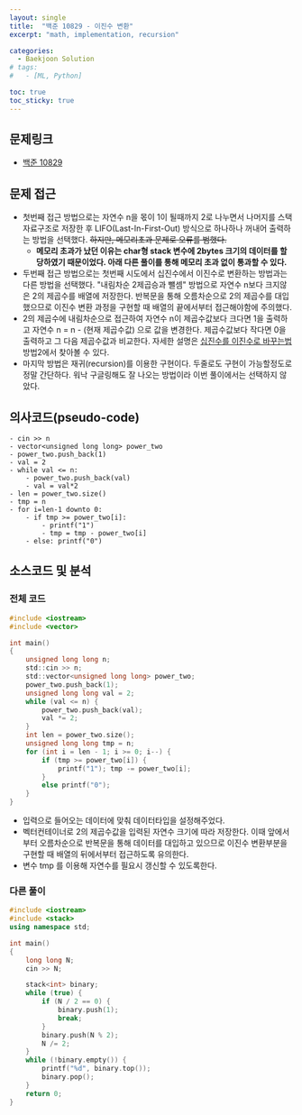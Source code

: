 ```yaml
---
layout: single
title:  "백준 10829 - 이진수 변환"
excerpt: "math, implementation, recursion"

categories:
  - Baekjoon Solution
# tags:
#   - [ML, Python]

toc: true
toc_sticky: true
---
```


## 문제링크

- [백준 10829](https://www.acmicpc.net/problem/10829)

## 문제 접근

- 첫번째 접근 방법으로는 자연수 n을 몫이 1이 될때까지 2로 나누면서 나머지를 스택 자료구조로 저장한 후 LIFO(Last-In-First-Out) 방식으로 하나하나 꺼내어 출력하는 방법을 선택했다. ~~하지만, 메모리초과 문제로 오류를 범했다.~~
	- **메모리 초과가 났던 이유는 char형 stack 변수에 2bytes 크기의 데이터를 할당하였기 때문이었다. 아래 다른 풀이를 통해 메모리 초과 없이 통과할 수 있다.** 
- 두번째 접근 방법으로는 첫번째 시도에서 십진수에서 이진수로 변환하는 방법과는 다른 방법을 선택했다. "내림차순 2제곱승과 뺄셈" 방법으로 자연수 n보다 크지않은 2의 제곱수를 배열에 저장한다. 반복문을 통해 오름차순으로 2의 제곱수를 대입했으므로 이진수 변환 과정을 구현할 때 배열의 끝에서부터 접근해야함에 주의했다.
- 2의 제곱수에 내림차순으로 접근하여 자연수 n이 제곱수값보다 크다면 1을 출력하고 자연수 n = n - (현재 제곱수값) 으로 값을 변경한다. 제곱수값보다 작다면 0을 출력하고 그 다음 제곱수값과 비교한다. 자세한 설명은 [십진수를 이진수로 바꾸는법](https://ko.wikihow.com/%EC%8B%AD%EC%A7%84%EC%88%98%EB%A5%BC-%EC%9D%B4%EC%A7%84%EC%88%98%EB%A1%9C-%EB%B0%94%EA%BE%B8%EB%8A%94-%EB%B2%95) 방법2에서 찾아볼 수 있다.
- 마지막 방법은 재귀(recursion)를 이용한 구현이다. 두줄로도 구현이 가능할정도로 정말 간단하다. 워낙 구글링해도 잘 나오는 방법이라 이번 풀이에서는 선택하지 않았다. 

## 의사코드(pseudo-code)

```
- cin >> n
- vector<unsigned long long> power_two
- power_two.push_back(1)
- val = 2
- while val <= n:
	- power_two.push_back(val)
	- val = val*2
- len = power_two.size()
- tmp = n
- for i=len-1 downto 0:
	- if tmp >= power_two[i]:
		- printf("1")
		- tmp = tmp - power_two[i]
	- else: printf("0") 

```

## 소스코드 및 분석

### 전체 코드

```c
#include <iostream>
#include <vector>

int main()
{
	unsigned long long n;
	std::cin >> n;
	std::vector<unsigned long long> power_two;
	power_two.push_back(1);
	unsigned long long val = 2;
	while (val <= n) {
		power_two.push_back(val);
		val *= 2;
	}
	int len = power_two.size();
	unsigned long long tmp = n;
	for (int i = len - 1; i >= 0; i--) {
		if (tmp >= power_two[i]) {
			printf("1"); tmp -= power_two[i];
		}
		else printf("0");
	}
}
```

- 입력으로 들어오는 데이터에 맞춰 데이터타입을 설정해주었다.
- 벡터컨테이너로 2의 제곱수값을 입력된 자연수 크기에 따라 저장한다. 이때 앞에서부터 오름차순으로 반복문을 통해 데이터를 대입하고 있으므로 이진수 변환부분을 구현할 때 배열의 뒤에서부터 접근하도록 유의한다.
- 변수 tmp 를 이용해 자연수를 필요시 갱신할 수 있도록한다. 

### 다른 풀이
```c++
#include <iostream>
#include <stack>
using namespace std;

int main()
{
	long long N;
	cin >> N;

	stack<int> binary;
	while (true) {
		if (N / 2 == 0) {
			binary.push(1);
			break;
		}
		binary.push(N % 2);
		N /= 2;
	}
	while (!binary.empty()) {
		printf("%d", binary.top());
		binary.pop();
	}
	return 0;
}
```